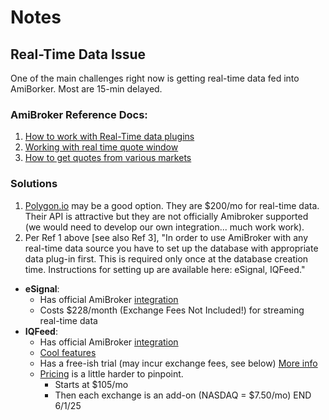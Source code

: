 # Notes

## Real-Time Data Issue
One of the main challenges right now is getting real-time data fed into AmiBorker. Most are 15-min delayed.

### AmiBroker Reference Docs:
1. [How to work with Real-Time data plugins](https://www.amibroker.com/guide/h_rtsource.html)
2. [Working with real time quote window](https://www.amibroker.com/guide/w_rtquote.html)
3. [How to get quotes from various markets](https://www.amibroker.com/guide/h_quotes.html)

### Solutions
1. [Polygon.io](https://polygon.io/pricing) may be a good option. They are $200/mo for real-time data. Their API is attractive but they are not officially Amibroker supported (we would need to develop our own integration... much work work).
2. Per Ref 1 above [see also Ref 3], "In order to use AmiBroker with any real-time data source you have to set up the database with appropriate data plug-in first. This is required only once at the database creation time. Instructions for setting up are available here: eSignal, IQFeed."
 - **eSignal**:
	 - Has official AmiBroker [integration](https://www.amibroker.com/guide/h_esignal.html) 
	 - Costs $228/month (Exchange Fees Not Included!) for streaming real-time data
-  **IQFeed**:
	- Has official AmiBroker [integration](https://www.amibroker.com/iqfeed.html)
	- [Cool features](https://www.iqfeed.net/Amibroker/index.cfm?displayaction=data&section=services)
	- Has a free-ish trial (may incur exchange fees, see below) [More info](https://www.iqfeed.net/Amibroker/index.cfm?displayaction=start)
	- [Pricing](https://www.iqfeed.net/Amibroker/index.cfm?displayaction=data&section=fees) is a little harder to pinpoint.
		- Starts at $105/mo 
		- Then each exchange is an add-on (NASDAQ = $7.50/mo)
END 6/1/25
<!--stackedit_data:
eyJoaXN0b3J5IjpbLTQxNTk5NTY2NiwxODMzNjQzMzE2LC0xND
kzNzU0MDcsMTc3MDI1NTYwMV19
-->
